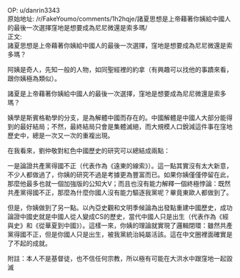 
OP: u/danrin3343  
原始地址: /r/FakeYoumo/comments/1h2hqje/諸夏思想是上帝藉著你姨給中國人的最後一次選擇窪地是想要成為尼尼微還是索多瑪/  
正文:  
諸夏思想是上帝藉著你姨給中國人的最後一次選擇，窪地是想要成為尼尼微還是索多瑪？  




阿姨是奇人，先知一般的人物，如同聖經裡的約拿（有興趣可以找他的事蹟來看，跟你姨極為類似）。

諸夏是上帝藉著你姨給中國人的最後一次選擇，窪地是想要成為尼尼微還是索多瑪？

姨學是斯賓格勒學的分支，是為解體中國而存在的。中國解體是中國人大部分能得到的最好結局；不然，最終結局只會是集體滅絕，而大規模人口銳減這件事在窪地歷史中，總是一次又一次的重複出現。

在我看來，劉仲敬對紅色中國歷史的研究可以總結成兩點：

一是論證共產黨得國不正（代表作為《遠東的線索》）。這一點其實沒有太大新意，不少人都做過了，你姨的研究不過是考據更為豐富而已。如果你姨僅僅停留在此，那麼他最多也就一個加強版的公知大V；而且也沒有能力解釋一個終極悖論：既然共產黨得國不正，那麼為什麼你國人沒有能力驅逐我黨呢？畢竟東歐人都做到了。

但是，你姨做到了另一點。以內亞史觀和文明季候論為出發點重建中國歷史，成功論證中國史就是中國人從人變成CS的歷史，當代中國人只是出生（代表作為《經與史》和《從華夏到中國》）。這樣一來，你姨的理論就實現了邏輯閉環：雖然共產黨得國不正，但是你國人只是出生，被我黨統治純屬活該。這在中文圈裡面確實是了不起的成就。

附註：本人不是基督徒，也不信任何宗教，所以極有可能在大洪水中跟窪地一起毀滅
